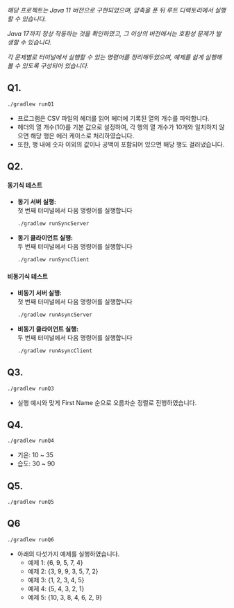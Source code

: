 _해당 프로젝트는 Java 11 버전으로 구현되었으며, 압축을 푼 뒤 루트 디렉토리에서 실행할 수 있습니다._

_Java 17까지 정상 작동하는 것을 확인하였고, 그 이상의 버전에서는 호환성 문제가 발생할 수 있습니다._

_각 문제별로 터미널에서 실행할 수 있는 명령어를 정리해두었으며, 예제를 쉽게 실행해볼 수 있도록 구성되어 있습니다._


## Q1.
  ```bash
  ./gradlew runQ1
  ```
- 프로그램은 CSV 파일의 헤더를 읽어 헤더에 기록된 열의 개수를 파악합니다.  
- 헤더의 열 개수(10)를 기본 값으로 설정하여, 각 행의 열 개수가 10개와 일치하지 않으면 해당 행은 에러 케이스로 처리하였습니다.
- 또한, 행 내에 숫자 이외의 값이나 공백이 포함되어 있으면 해당 행도 걸러냈습니다.

## Q2.

#### 동기식 테스트
- **동기 서버 실행:**  
  첫 번째 터미널에서 다음 명령어를 실행합니다  
  ```bash
  ./gradlew runSyncServer
  ```
- **동기 클라이언트 실행:**  
  두 번째 터미널에서 다음 명령어를 실행합니다 
  ```bash
  ./gradlew runSyncClient
  ```

#### 비동기식 테스트
- **비동기 서버 실행:**  
  첫 번째 터미널에서 다음 명령어를 실행합니다  
  ```bash
  ./gradlew runAsyncServer
  ```
- **비동기 클라이언트 실행:**  
  두 번째 터미널에서 다음 명령어를 실행합니다  
  ```bash
  ./gradlew runAsyncClient
  ```
  
## Q3.
  ```bash
  ./gradlew runQ3
  ```
- 실행 예시와 맞게 First Name 순으로 오름차순 정렬로 진행하였습니다.

## Q4.
  ```bash
  ./gradlew runQ4
  ```
  - 기온: 10 ~ 35
  - 습도: 30 ~ 90


## Q5.
  ```bash
  ./gradlew runQ5
  ```

## Q6

  ```bash
  ./gradlew runQ6
  ```
- 아래의 다섯가지 예제를 실행하였습니다.
  - 예제 1: {6, 9, 5, 7, 4}
  - 예제 2: {3, 9, 9, 3, 5, 7, 2}
  - 예제 3: {1, 2, 3, 4, 5}
  - 예제 4: {5, 4, 3, 2, 1}
  - 예제 5: {10, 3, 8, 4, 6, 2, 9}
